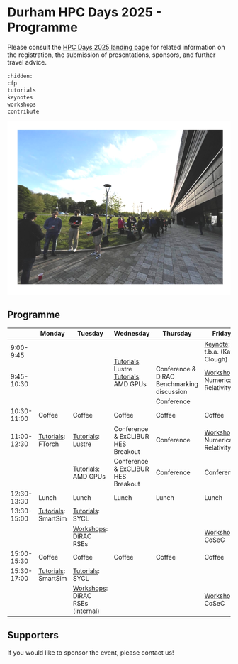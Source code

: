 # Durham HPC Days 2025 - Programme

Please consult the [HPC Days 2025 landing page](https://www.durham.ac.uk/research/institutes-and-centres/data-science/events-/durham---hpc-days/) for related information on the registration, the submission of presentations, sponsors, and further travel advice.

```{toctree}
:hidden:
cfp
tutorials
keynotes
workshops
contribute
```


![HPCDays](../images/HPC-days-pic.png)

## Programme

|             | Monday                 | Tuesday   | Wednesday  | Thursday   | Friday     | Saturday |
| ----------- | ---------------------- | --------- | ---------- | ---------- | ---------- | -------- |
|  9:00-9:45  |                                     | <td rowspan="3">[Tutorials](tutorials): Lustre <br /> [Tutorials](tutorials): AMD GPUs </td> |                                           | [Keynote](keynotes.md): t.b.a. (Katy Clough) | Social |
|  9:45-10:30 |                                     |                    | Conference & DiRAC Benchmarking discussion | [Workshops](workshops.md): Numerical Relativity | Social |
|             |                                     |                  | Conference | | Social |
| 10:30-11:00 | Coffee                              | Coffee                  | Coffee     | Coffee     | Coffee    | Coffee  | Social |
| 11:00-12:30 | [Tutorials](tutorials.md): FTorch   | [Tutorials](tutorials): Lustre                   | Conference & ExCLIBUR HES Breakout  | Conference   | [Workshops](workshops.md): Numerical Relativity | Social |
|             |                                     | [Tutorials](tutorials): AMD GPUs                 | Conference & ExCLIBUR HES Breakout  | Conference   | Conference | Social |
| 12:30-13:30 | Lunch                               | Lunch      | Lunch                   | Lunch      | Lunch      | Social |
| 13:30-15:00 | [Tutorials](tutorials.md): SmartSim | [Tutorials](tutorials.md): SYCL                  |         |            | |  Social |
|             |                                     | [Workshops](workshops.md): DiRAC RSEs            |         |            | [Workshops](workshops.md): CoSeC | Social |
| 15:00-15:30 | Coffee                              | Coffee                           | Coffee                  | Coffee     | Coffee     | |
| 15:30-17:00 | [Tutorials](tutorials.md): SmartSim | [Tutorials](tutorials.md): SYCL                  |            |            |  |
|             |                                     | [Workshops](workshops.md): DiRAC RSEs (internal) |            |            | [Workshops](workshops.md): CoSeC ||



## Supporters

If you would like to sponsor the event, please contact us!

